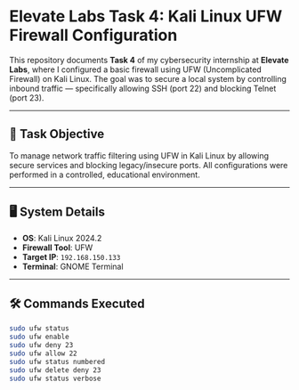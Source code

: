 # Elevate Labs Task 4: Kali Linux UFW Firewall Configuration

This repository documents **Task 4** of my cybersecurity internship at **Elevate Labs**, where I configured a basic firewall using UFW (Uncomplicated Firewall) on Kali Linux. The goal was to secure a local system by controlling inbound traffic — specifically allowing SSH (port 22) and blocking Telnet (port 23).

---

## 🔧 Task Objective

To manage network traffic filtering using UFW in Kali Linux by allowing secure services and blocking legacy/insecure ports. All configurations were performed in a controlled, educational environment.

---

## 🖥️ System Details

- **OS**: Kali Linux 2024.2  
- **Firewall Tool**: UFW  
- **Target IP**: `192.168.150.133`  
- **Terminal**: GNOME Terminal

---

## 🛠️ Commands Executed

```bash
sudo ufw status
sudo ufw enable
sudo ufw deny 23
sudo ufw allow 22
sudo ufw status numbered
sudo ufw delete deny 23
sudo ufw status verbose
